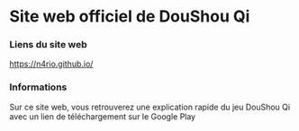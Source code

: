 # Site web officiel de DouShou Qi

### Liens du site web
https://n4rio.github.io/

### Informations
Sur ce site web, vous retrouverez une explication rapide du jeu DouShou Qi avec un lien de téléchargement sur le Google Play
